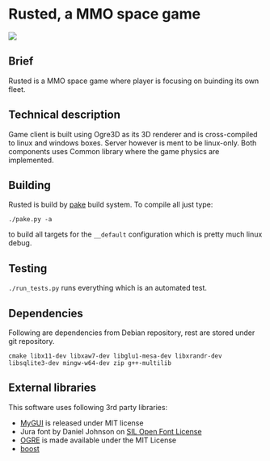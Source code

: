 # Rusted, a MMO space game

<img src="http://rusted.pl/rusted/screenshot.png" />

## Brief
Rusted is a MMO space game where player is focusing on buinding its own fleet.

## Technical description
Game client is built using Ogre3D as its 3D renderer and is cross-compiled to linux and windows boxes. Server however is ment to be linux-only. Both components uses Common library where the game physics are implemented.

## Building

Rusted is build by [pake](https://github.com/podusowski/pake) build system. To compile all just type:

`./pake.py -a`

to build all targets for the `__default` configuration which is pretty much linux debug.

## Testing

`./run_tests.py` runs everything which is an automated test.

## Dependencies

Following are dependencies from Debian repository, rest are stored under git repository.

```
cmake libx11-dev libxaw7-dev libglu1-mesa-dev libxrandr-dev libsqlite3-dev mingw-w64-dev zip g++-multilib
```

## External libraries
This software uses following 3rd party libraries:

 * [MyGUI](http://mygui.info/) is released under MIT license
 * Jura font by Daniel Johnson on [SIL Open Font License](http://scripts.sil.org/cms/scripts/page.php?item_id=OFL_web)
 * [OGRE](http://www.ogre3d.org) is made available under the MIT License
 * [boost](http://www.boost.org)
